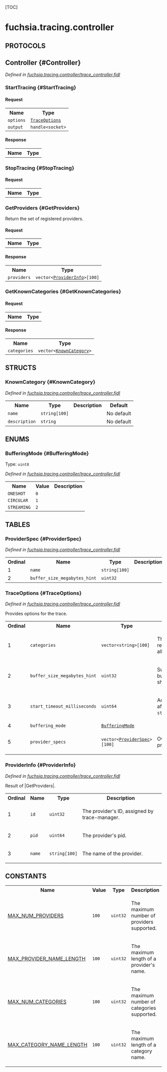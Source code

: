 [TOC]

# fuchsia.tracing.controller


## **PROTOCOLS**

## Controller {#Controller}
*Defined in [fuchsia.tracing.controller/trace_controller.fidl](https://fuchsia.googlesource.com/fuchsia/+/master/sdk/fidl/fuchsia.tracing.controller/trace_controller.fidl#23)*


### StartTracing {#StartTracing}


#### Request
<table>
    <tr><th>Name</th><th>Type</th></tr>
    <tr>
            <td><code>options</code></td>
            <td>
                <code><a class='link' href='#TraceOptions'>TraceOptions</a></code>
            </td>
        </tr><tr>
            <td><code>output</code></td>
            <td>
                <code>handle&lt;socket&gt;</code>
            </td>
        </tr></table>


#### Response
<table>
    <tr><th>Name</th><th>Type</th></tr>
    </table>

### StopTracing {#StopTracing}


#### Request
<table>
    <tr><th>Name</th><th>Type</th></tr>
    </table>



### GetProviders {#GetProviders}

<p>Return the set of registered providers.</p>

#### Request
<table>
    <tr><th>Name</th><th>Type</th></tr>
    </table>


#### Response
<table>
    <tr><th>Name</th><th>Type</th></tr>
    <tr>
            <td><code>providers</code></td>
            <td>
                <code>vector&lt;<a class='link' href='#ProviderInfo'>ProviderInfo</a>&gt;[100]</code>
            </td>
        </tr></table>

### GetKnownCategories {#GetKnownCategories}


#### Request
<table>
    <tr><th>Name</th><th>Type</th></tr>
    </table>


#### Response
<table>
    <tr><th>Name</th><th>Type</th></tr>
    <tr>
            <td><code>categories</code></td>
            <td>
                <code>vector&lt;<a class='link' href='#KnownCategory'>KnownCategory</a>&gt;</code>
            </td>
        </tr></table>



## **STRUCTS**

### KnownCategory {#KnownCategory}
*Defined in [fuchsia.tracing.controller/trace_controller.fidl](https://fuchsia.googlesource.com/fuchsia/+/master/sdk/fidl/fuchsia.tracing.controller/trace_controller.fidl#57)*





<table>
    <tr><th>Name</th><th>Type</th><th>Description</th><th>Default</th></tr><tr>
            <td><code>name</code></td>
            <td>
                <code>string[100]</code>
            </td>
            <td></td>
            <td>No default</td>
        </tr><tr>
            <td><code>description</code></td>
            <td>
                <code>string</code>
            </td>
            <td></td>
            <td>No default</td>
        </tr>
</table>



## **ENUMS**

### BufferingMode {#BufferingMode}
Type: <code>uint8</code>

*Defined in [fuchsia.tracing.controller/trace_controller.fidl](https://fuchsia.googlesource.com/fuchsia/+/master/sdk/fidl/fuchsia.tracing.controller/trace_controller.fidl#63)*



<table>
    <tr><th>Name</th><th>Value</th><th>Description</th></tr><tr>
            <td><code>ONESHOT</code></td>
            <td><code>0</code></td>
            <td></td>
        </tr><tr>
            <td><code>CIRCULAR</code></td>
            <td><code>1</code></td>
            <td></td>
        </tr><tr>
            <td><code>STREAMING</code></td>
            <td><code>2</code></td>
            <td></td>
        </tr></table>



## **TABLES**

### ProviderSpec {#ProviderSpec}


*Defined in [fuchsia.tracing.controller/trace_controller.fidl](https://fuchsia.googlesource.com/fuchsia/+/master/sdk/fidl/fuchsia.tracing.controller/trace_controller.fidl#70)*



<table>
    <tr><th>Ordinal</th><th>Name</th><th>Type</th><th>Description</th></tr>
    <tr>
            <td>1</td>
            <td><code>name</code></td>
            <td>
                <code>string[100]</code>
            </td>
            <td></td>
        </tr><tr>
            <td>2</td>
            <td><code>buffer_size_megabytes_hint</code></td>
            <td>
                <code>uint32</code>
            </td>
            <td></td>
        </tr></table>

### TraceOptions {#TraceOptions}


*Defined in [fuchsia.tracing.controller/trace_controller.fidl](https://fuchsia.googlesource.com/fuchsia/+/master/sdk/fidl/fuchsia.tracing.controller/trace_controller.fidl#76)*

<p>Provides options for the trace.</p>


<table>
    <tr><th>Ordinal</th><th>Name</th><th>Type</th><th>Description</th></tr>
    <tr>
            <td>1</td>
            <td><code>categories</code></td>
            <td>
                <code>vector&lt;string&gt;[100]</code>
            </td>
            <td><p>The trace categories to record, or an empty array for all.</p>
</td>
        </tr><tr>
            <td>2</td>
            <td><code>buffer_size_megabytes_hint</code></td>
            <td>
                <code>uint32</code>
            </td>
            <td><p>Suggested size of trace buffer which each provider should receive.</p>
</td>
        </tr><tr>
            <td>3</td>
            <td><code>start_timeout_milliseconds</code></td>
            <td>
                <code>uint64</code>
            </td>
            <td><p>Acknowledge start request after at most <code>start_timeout_milliseconds</code>.</p>
</td>
        </tr><tr>
            <td>4</td>
            <td><code>buffering_mode</code></td>
            <td>
                <code><a class='link' href='#BufferingMode'>BufferingMode</a></code>
            </td>
            <td></td>
        </tr><tr>
            <td>5</td>
            <td><code>provider_specs</code></td>
            <td>
                <code>vector&lt;<a class='link' href='#ProviderSpec'>ProviderSpec</a>&gt;[100]</code>
            </td>
            <td><p>Overrides for particular providers.</p>
</td>
        </tr></table>

### ProviderInfo {#ProviderInfo}


*Defined in [fuchsia.tracing.controller/trace_controller.fidl](https://fuchsia.googlesource.com/fuchsia/+/master/sdk/fidl/fuchsia.tracing.controller/trace_controller.fidl#96)*

<p>Result of |GetProviders|.</p>


<table>
    <tr><th>Ordinal</th><th>Name</th><th>Type</th><th>Description</th></tr>
    <tr>
            <td>1</td>
            <td><code>id</code></td>
            <td>
                <code>uint32</code>
            </td>
            <td><p>The provider's ID, assigned by trace-manager.</p>
</td>
        </tr><tr>
            <td>2</td>
            <td><code>pid</code></td>
            <td>
                <code>uint64</code>
            </td>
            <td><p>The provider's pid.</p>
</td>
        </tr><tr>
            <td>3</td>
            <td><code>name</code></td>
            <td>
                <code>string[100]</code>
            </td>
            <td><p>The name of the provider.</p>
</td>
        </tr></table>









## **CONSTANTS**

<table>
    <tr><th>Name</th><th>Value</th><th>Type</th><th>Description</th></tr><tr>
            <td><a href="https://fuchsia.googlesource.com/fuchsia/+/master/sdk/fidl/fuchsia.tracing.controller/trace_controller.fidl#10">MAX_NUM_PROVIDERS</a></td>
            <td>
                    <code>100</code>
                </td>
                <td><code>uint32</code></td>
            <td><p>The maximum number of providers supported.</p>
</td>
        </tr>
    <tr>
            <td><a href="https://fuchsia.googlesource.com/fuchsia/+/master/sdk/fidl/fuchsia.tracing.controller/trace_controller.fidl#13">MAX_PROVIDER_NAME_LENGTH</a></td>
            <td>
                    <code>100</code>
                </td>
                <td><code>uint32</code></td>
            <td><p>The maximum length of a provider's name.</p>
</td>
        </tr>
    <tr>
            <td><a href="https://fuchsia.googlesource.com/fuchsia/+/master/sdk/fidl/fuchsia.tracing.controller/trace_controller.fidl#16">MAX_NUM_CATEGORIES</a></td>
            <td>
                    <code>100</code>
                </td>
                <td><code>uint32</code></td>
            <td><p>The maximum number of categories supported.</p>
</td>
        </tr>
    <tr>
            <td><a href="https://fuchsia.googlesource.com/fuchsia/+/master/sdk/fidl/fuchsia.tracing.controller/trace_controller.fidl#19">MAX_CATEGORY_NAME_LENGTH</a></td>
            <td>
                    <code>100</code>
                </td>
                <td><code>uint32</code></td>
            <td><p>The maximum length of a category name.</p>
</td>
        </tr>
    
</table>

